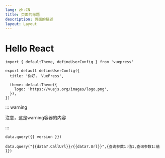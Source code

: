 ```yaml
---
lang: zh-CN
title: 页面的标题
description: 页面的描述
layout: Layout
---
```

# Hello React

```ts{1,6-8}
import { defaultTheme, defineUserConfig } from 'vuepress'
 
export default defineUserConfig({
  title: '你好， VuePress',
 
  theme: defaultTheme({
    logo: 'https://vuejs.org/images/logo.png',
  }),
})
```

::: warning

注意，这是warning容器的内容

:::

```
data.query({{ version }})
```

```:no-v-pre
data.query("{{data?.CallUrl}}/{{data?.Url}}",{查询参数1:值1,查询参数1:值1})
```